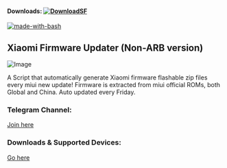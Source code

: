 #### Downloads: [![DownloadSF](https://img.shields.io/badge/Download-SourceForge-orange.svg)](https://sourceforge.net/projects/yshalsager/files/non-arb)

[![made-with-bash](https://img.shields.io/badge/Made%20with-Bash-1f425f.svg)](https://www.gnu.org/software/bash/)

## Xiaomi Firmware Updater (Non-ARB version)
![Image](https://github.com/xiaomi-firmware-updater/downloads/raw/master/xiaomi.png)

A Script that automatically generate Xiaomi firmware flashable zip files every miui new update!
Firmware is extracted from miui official ROMs, both Global and China. Auto updated every Friday.

### Telegram Channel:
[Join here](https://t.me/XiaomiFirmwareUpdater)

### Downloads & Supported Devices:
[Go here](https://github.com/XiaomiFirmwareUpdater/mi-firmware-updater-arb/blob/weekly/supported.md)
